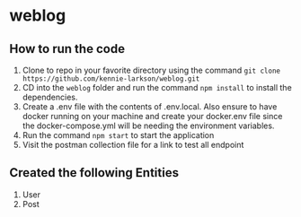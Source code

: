 # weblog

## How to run the code

1. Clone to repo in your favorite directory using the command `git clone https://github.com/kennie-larkson/weblog.git`
2. CD into the `weblog` folder and run the command `npm install` to install the dependencies.
3. Create a .env file with the contents of .env.local. Also ensure to have docker running on your machine and create your docker.env file since the docker-compose.yml will be needing the environment variables.
4. Run the command `npm start` to start the application
5. Visit the postman collection file for a link to test all endpoint

## Created the following Entities

1. User
2. Post
